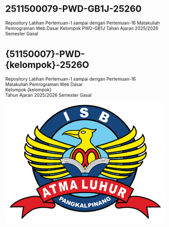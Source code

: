 # 2511500079-PWD-GB1J-25260
Repository Latihan Pertemuan-1 sampai dengan Pertemuan-16 Matakuliah Pemrograman Web Dasar Kelompok PWD-GB1J Tahan Ajaran 2025/2026 Semester Gasal
# {51150007}-PWD-{kelompok}-2526O
Repository Latihan Pertemuan-1 sampai dengan Pertemuan-16<br> 
Matakuliah Pemrograman Web Dasar<br>
Kelompok {kelompok}<br>
Tahun Ajaran 2025/2026
Semester Gasal<br><br>
![Logo ISBAL](logoisbal.png)